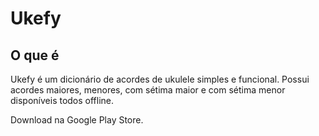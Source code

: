 # Ukefy

## O que é

Ukefy é um dicionário de acordes de ukulele simples e funcional. Possui acordes maiores, menores, com sétima maior e com sétima menor disponíveis todos offline.

Download na Google Play Store.
